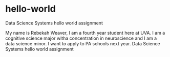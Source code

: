 # hello-world
Data Science Systems hello world assignment

My name is Rebekah Weaver, I am a fourth year student here at UVA. I am a cognitive science major witha concentration in neuroscience and I am a data science minor. I want to apply to PA schools next year.
Data Science Systems hello world assignment
